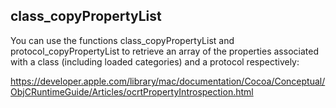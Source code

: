 ## class_copyPropertyList


You can use the functions class_copyPropertyList and protocol_copyPropertyList to retrieve an array of the properties associated with a class (including loaded categories) and a protocol respectively:

https://developer.apple.com/library/mac/documentation/Cocoa/Conceptual/ObjCRuntimeGuide/Articles/ocrtPropertyIntrospection.html